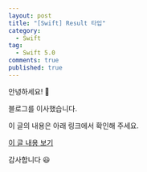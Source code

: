 ```yaml
---
layout: post
title: "[Swift] Result 타입"
category: 
  - Swift
tag:
  - Swift 5.0
comments: true
published: true
---
```


안녕하세요! 👋

블로그를 이사했습니다.

이 글의 내용은 아래 링크에서 확인해 주세요.

[이 글 내용 보기](https://gitminam.com/blog/ios/resulttype/)

감사합니다 😃

